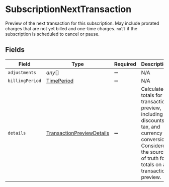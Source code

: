# SubscriptionNextTransaction

Preview of the next transaction for this subscription. May include prorated charges that are not yet billed and one-time charges. `null` if the subscription is scheduled to cancel or pause.


## Fields

| Field                                                                                                                                                               | Type                                                                                                                                                                | Required                                                                                                                                                            | Description                                                                                                                                                         |
| ------------------------------------------------------------------------------------------------------------------------------------------------------------------- | ------------------------------------------------------------------------------------------------------------------------------------------------------------------- | ------------------------------------------------------------------------------------------------------------------------------------------------------------------- | ------------------------------------------------------------------------------------------------------------------------------------------------------------------- |
| `adjustments`                                                                                                                                                       | *any*[]                                                                                                                                                             | :heavy_minus_sign:                                                                                                                                                  | N/A                                                                                                                                                                 |
| `billingPeriod`                                                                                                                                                     | [TimePeriod](../../models/shared/timeperiod.md)                                                                                                                     | :heavy_minus_sign:                                                                                                                                                  | N/A                                                                                                                                                                 |
| `details`                                                                                                                                                           | [TransactionPreviewDetails](../../models/shared/transactionpreviewdetails.md)                                                                                       | :heavy_minus_sign:                                                                                                                                                  | Calculated totals for a transaction preview, including discounts, tax, and currency conversion. Considered the source of truth for totals on a transaction preview. |